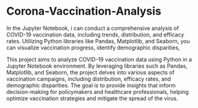 # Corona-Vaccination-Analysis
In the Jupyter Notebook, i can conduct a comprehensive analysis of COVID-19 vaccination data, including trends, distribution, and efficacy rates. Utilizing Python libraries like Pandas, Matplotlib, and Seaborn, you can visualize vaccination progress, identify demographic disparities, 



This project aims to analyze COVID-19 vaccination data using Python in a Jupyter Notebook environment. By leveraging libraries such as Pandas, Matplotlib, and Seaborn, the project delves into various aspects of vaccination campaigns, including distribution, efficacy rates, and demographic disparities. The goal is to provide insights that inform decision-making for policymakers and healthcare professionals, helping optimize vaccination strategies and mitigate the spread of the virus.
